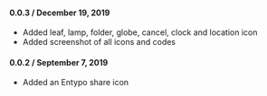 #### 0.0.3 / December 19, 2019
* Added leaf, lamp, folder, globe, cancel, clock and location icon
* Added screenshot of all icons and codes

#### 0.0.2 / September 7, 2019
* Added an Entypo share icon